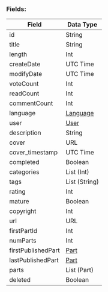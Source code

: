 ### Fields:

| Field | Data Type |
|-|-|
| id | String |
| title | String |
| length | Int |
| createDate | UTC Time |
| modifyDate | UTC Time |
| voteCount | Int |
| readCount | Int |
| commentCount | Int |
| language | [Language](./Language.md) |
| user | [User](./User.md) |
| description | String |
| cover | URL |
| cover_timestamp | UTC Time |
| completed | Boolean |
| categories | List (Int) |
| tags | List (String) |
| rating | Int |
| mature | Boolean |
| copyright | Int |
| url | URL |
| firstPartId | Int |
| numParts | Int |
| firstPublishedPart | [Part](./Part.md) |
| lastPublishedPart | [Part](./Part.md) |
| parts | List (Part) |
| deleted | Boolean |